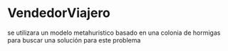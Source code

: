 # VendedorViajero
 se utilizara un modelo metahuristico basado en una colonia de hormigas para buscar una solución para este problema
